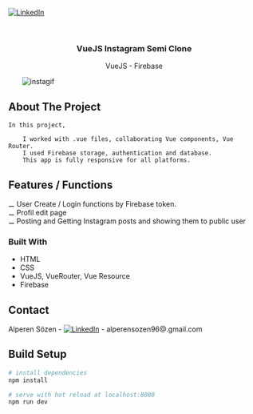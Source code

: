 
[![LinkedIn][linkedin-shield]][linkedin-url]

<!-- PROJECT LOGO -->
<br />
<p align="center">
  <h3 align="center">VueJS Instagram Semi Clone</h3>
  <p align="center">
    VueJS - Firebase 
    <br />
  </p>
</p>

&nbsp;&nbsp;&nbsp;&nbsp;&nbsp;&nbsp; ![instagif](https://user-images.githubusercontent.com/64660609/94991746-b202fd00-058d-11eb-821c-abb1a6d1dab8.gif)


<!-- ABOUT THE PROJECT -->
## About The Project


    In this project, 
    
        I worked with .vue files, collaborating Vue components, Vue Router. 
        I used Firebase storage, authentication and database.
        This app is fully responsive for all platforms.
  
## Features / Functions

&#x268A; User Create / Login functions by Firebase token. <br/>
&#x268A; Profil edit page <br/>
&#x268A; Posting and Getting Instagram posts and showing them to public user <br/>

### Built With

* HTML
* CSS
* VueJS, VueRouter, Vue Resource
* Firebase


<!-- CONTACT -->
## Contact

Alperen Sözen - [![LinkedIn][linkedin-shield]][linkedin-url] - alperensozen96@.gmail.com





<!-- https://www.markdownguide.org/basic-syntax/#reference-style-links -->
[linkedin-shield]: https://img.shields.io/badge/-LinkedIn-black.svg?style=flat-square&logo=linkedin&colorB=555
[linkedin-url]: https://www.linkedin.com/in/alperenkarate/




## Build Setup

``` bash
# install dependencies
npm install

# serve with hot reload at localhost:8080
npm run dev

```


